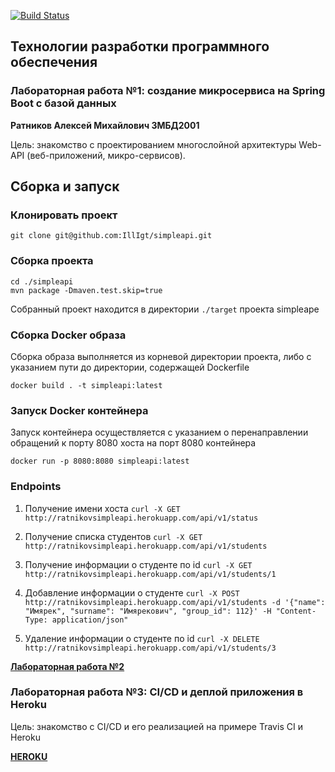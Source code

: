 [![Build Status](https://travis-ci.com/IllIgt/simpleapi.svg?branch=master)](https://travis-ci.com/IllIgt/simpleapi)

## Технологии разработки программного обеспечения

### Лабораторная работа №1: создание микросервиса на Spring Boot с базой данных

**Ратников Алексей Михайлович 3МБД2001**

Цель: знакомство с проектированием многослойной архитектуры Web-API (веб-приложений, микро-сервисов).

## Сборка и запуск

### Клонировать проект

`git clone git@github.com:IllIgt/simpleapi.git`

### Сборка проекта

```
cd ./simpleapi
mvn package -Dmaven.test.skip=true
```
Собранный проект находится в директории `./target` проекта simpleape

### Сборка Docker образа
Сборка образа выполняется из корневой директории проекта, 
либо с указанием пути до директории,
содержащей Dockerfile

`docker build . -t simpleapi:latest`

### Запуск Docker контейнера
Запуск контейнера осуществляется с указанием 
о перенаправлении обращений к порту 8080 хоста 
на порт 8080 контейнера

`docker run -p 8080:8080 simpleapi:latest`

### Endpoints

1. Получение имени хоста `curl -X GET http://ratnikovsimpleapi.herokuapp.com/api/v1/status`

2. Получение списка студентов
`curl -X GET http://ratnikovsimpleapi.herokuapp.com/api/v1/students`

3. Получение информации о студенте по id
`curl -X GET http://ratnikovsimpleapi.herokuapp.com/api/v1/students/1`

4. Добавление информации о студенте
`curl -X POST http://ratnikovsimpleapi.herokuapp.com/api/v1/students -d '{"name": "Имярек", "surname": "Имярекович", "group_id": 112}' -H "Content-Type: application/json"
`
5. Удаление информации о студенте по id
`curl -X DELETE http://ratnikovsimpleapi.herokuapp.com/api/v1/students/3`


[**Лабораторная работа №2**](https://github.com/IllIgt/simpleapi/blob/master/Kubernetes.md)



### Лабораторная работа №3: CI/CD и деплой приложения в Heroku

Цель: знакомство с CI/CD и его реализацией на примере Travis CI и Heroku

[**HEROKU**](https://ratnikovsimpleapi.herokuapp.com)